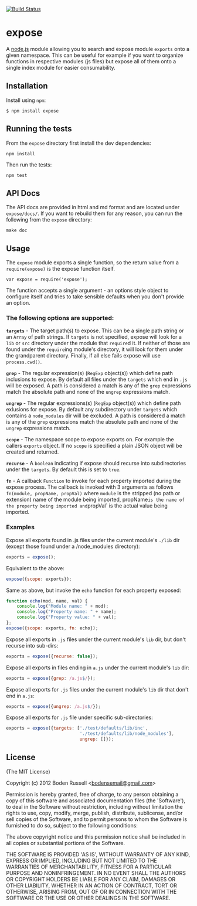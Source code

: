 [![Build Status](https://secure.travis-ci.org/bodenr/expose.png)](http://travis-ci.org/bodenr/expose)
# expose

A [node.js](http://nodejs.org) module allowing you to search and
expose module `exports` onto a given namespace. This can be useful
for example if you want to organize functions in respective modules
(js files) but expose all of them onto a single index module for 
easier consumability.

## Installation

Install using `npm`:

    $ npm install expose

## Running the tests

From the `expose` directory first install the dev dependencies:
```
npm install
```

Then run the tests:
```
npm test
```

## API Docs

The API docs are provided in html and md format and are located under
`expose/docs/`. If you want to rebuild them for any reason, you can
run the following from the `expose` directory:
```
make doc
```

## Usage

The `expose` module exports a single function, so the return value from
a `require(expose)` is the expose function itself.

```
var expose = require('expose');
```

The function accepts a single argument - an options style object to 
configure itself and tries to take sensible defaults when you 
don't provide an option.

### The following options are supported:

**`targets`** - The target path(s) to expose. This can be a single path string
or an `Array` of path strings. If `targets` is not specified, expose will
look for a `lib` or `src` directory under the module that `require`d it.
If neither of those are found under the `require`ing module's directory,
it will look for them under the grandparent directory. Finally, if all
else fails expose will use `process.cwd()`.

__`grep`__ - The regular expression(s) (`RegExp` object(s)) which define path 
inclusions to expose. By default all files under the `targets` which 
end in `.js` will be exposed. A path is considered a match is any of
the `grep` expressions match the absolute path and none of the `ungrep`
expressions match.

__`ungrep`__ - The regular expressions(s) (`RegExp` object(s)) which define
path exlusions for expose. By default any subdirectory under `targets`
which contains a `node_modules` dir will be excluded. A path is considered 
a match is any of the `grep` expressions match the absolute path and 
none of the `ungrep` expressions match.

__`scope`__ - The namespace scope to expose exports on. For example the callers
`exports` object. If no `scope` is specified a plain JSON object will be
created and returned.

__`recurse`__ - A `boolean` indicating if expose should recurse into subdirectories
under the `targets`. By default this is set to `true`.

__`fn`__ - A callback `Function` to invoke for each property imported during the
expose process. The callback is invoked with 3 arguments
as follows `fn(module, propName, propVal)` where `module` is the
stripped (no path or extension) name of the module being imported,
propName` is the name of the property being imported and `propVal`
is the actual value being imported.

### Examples

Expose all exports found in .js files under the current module's `./lib` dir
(except those found under a /node_modules directory):
```js
exports = expose();
```

Equivalent to the above:
```js
expose({scope: exports});
```

Same as above, but invoke the `echo` function for each property exposed:
```js
function echo(mod, name, val) {
    console.log("Module name: " + mod);
    console.log("Property name: " + name);
    console.log("Property value: " + val);
};
expose({scope: exports, fn: echo});
```

Expose all exports in `.js` files under the current module's `lib` dir, 
but don't recurse into sub-dirs:
```js
exports = expose({recurse: false});
```

Expose all exports in files ending in `a.js` under the current module's `lib` dir:
```js
exports = expose({grep: /a.js$/});
```

Expose all exports for `.js` files under the current module's `lib` dir that don't 
end in `a.js`:
```js
exports = expose({ungrep: /a.js$/});
```

Expose all exports for `.js` file under specific sub-directories:
```js
exports = expose({targets: ['./test/defaults/lib/inc',
                            './test/defaults/lib/node_modules'],
                            ungrep: []});
```

## License

(The MIT License)

Copyright (c) 2012 Boden Russell &lt;bodensemail@gmail.com&gt;

Permission is hereby granted, free of charge, to any person obtaining
a copy of this software and associated documentation files (the
'Software'), to deal in the Software without restriction, including
without limitation the rights to use, copy, modify, merge, publish,
distribute, sublicense, and/or sell copies of the Software, and to
permit persons to whom the Software is furnished to do so, subject to
the following conditions:

The above copyright notice and this permission notice shall be
included in all copies or substantial portions of the Software.

THE SOFTWARE IS PROVIDED 'AS IS', WITHOUT WARRANTY OF ANY KIND,
EXPRESS OR IMPLIED, INCLUDING BUT NOT LIMITED TO THE WARRANTIES OF
MERCHANTABILITY, FITNESS FOR A PARTICULAR PURPOSE AND NONINFRINGEMENT.
IN NO EVENT SHALL THE AUTHORS OR COPYRIGHT HOLDERS BE LIABLE FOR ANY
CLAIM, DAMAGES OR OTHER LIABILITY, WHETHER IN AN ACTION OF CONTRACT,
TORT OR OTHERWISE, ARISING FROM, OUT OF OR IN CONNECTION WITH THE
SOFTWARE OR THE USE OR OTHER DEALINGS IN THE SOFTWARE.
